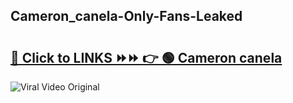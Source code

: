 
 ## Cameron_canela-Only-Fans-Leaked

# <h2><a href="https://clipsfans.com/Cameron_canela&ref=git">🔗 Click to LINKS ⏩⏩ 👉 🟢 Cameron canela </a></h2>

<a href="https://clipsfans.com/Cameron_canela&ref=git" rel="nofollow" data-target="animated-image.originalLink"><img src="https://i.ibb.co.com/xMMVF88/686577567.gif" alt="Viral Video Original" style="max-width: 100%; display: inline-block;" data-target="animated-image.originalImage"></a>
